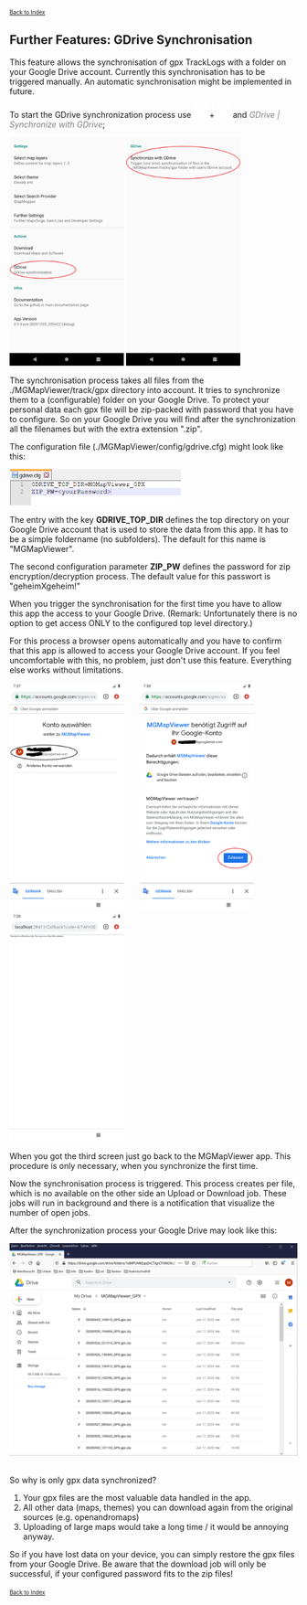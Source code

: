 <small><small>[Back to Index](../../../index.md)</small></small>

## Further Features: GDrive Synchronisation

This feature allows the synchronisation of gpx TrackLogs with a folder on your Google Drive account.
Currently this synchronisation has to be triggered manually.
An automatic synchronisation might be implemented in future.

To start the GDrive synchronization process use
<img src="../../../icons/group_task.svg" width="24"/> + <img src="../../../icons/settings.svg" width="24"/> and
<span style="color:gray">*GDrive | Synchronize with GDrive*</span>;

<img src="./settings_gdrive.png" width="200" />
<img src="./settings_gdrive_prefScreen.png" width="200" />

The synchronisation process takes all files from the ./MGMapViewer/track/gpx
directory into account. It tries to synchronize them to a (configurable) folder on your Google Drive.
To protect your personal data each gpx file will be zip-packed with password that you 
have to configure. So on your Google Drive you will find after the synchronization all the filenames 
but with the extra extension ".zip".

The configuration file (./MGMapViewer/config/gdrive.cfg) might look like this:

<img src="./config.png" width="300" />

The entry with the key **GDRIVE_TOP_DIR** defines the top directory on your Google Drive account that is used to store the data from 
this app. It has to be a simple foldername (no subfolders). The default for this name is "MGMapViewer".
 
The second configuration parameter **ZIP_PW** defines the password for zip encryption/decryption process.
The default value for this passwort is "geheimXgeheim!"

When you trigger the synchronisation for the first time you have to allow this app the access to your Google Drive.
(Remark: Unfortunately there is no option to get access ONLY to the configured top level directory.)

For this process a browser opens automatically and you have to confirm that this app is allowed to access your Google Drive account.
If you feel uncomfortable with this, no problem, just don't use this feature. Everything else works without limitations.

<img src="./account1.png" width="200" />&nbsp;&nbsp;&nbsp;&nbsp;&nbsp;&nbsp;
<img src="./account2.png" width="200" />&nbsp;&nbsp;&nbsp;&nbsp;&nbsp;&nbsp;
<img src="./account3.png" width="200" />&nbsp;

When you got the third screen just go back to the MGMapViewer app. This procedure is only necessary, when you synchronize the first time.

Now the synchronisation process is triggered. This process creates per file, which is no available on the other side an Upload or Download job.
These jobs will run in background and there is a notification that visualize the number of open jobs.

After the synchronization process your Google Drive may look like this:

<img src="./gdrive1.png" width="800" />&nbsp;

So why is only gpx data synchronized?
  1. Your gpx files are the most valuable data handled in the app.
  2. All other data (maps, themes) you can download again from the original sources (e.g. openandromaps)
  3. Uploading of large maps would take a long time / it would be annoying anyway.
  
So if you have lost data on your device, you can simply restore the gpx files from your Google Drive. 
Be aware that the download job will only be successful, if your configured password fits to the zip files!

<small><small>[Back to Index](../../../index.md)</small></small>